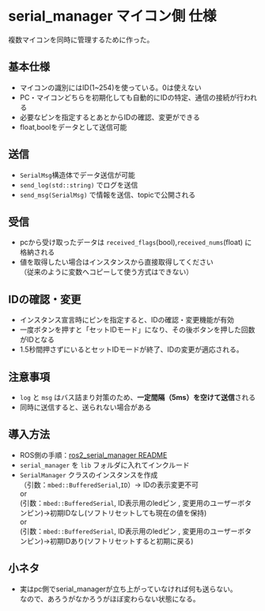 # serial_manager マイコン側 仕様

複数マイコンを同時に管理するために作った。

## 基本仕様

- マイコンの識別にはID(1~254)を使っている。0は使えない
- PC・マイコンどちらを初期化しても自動的にIDの特定、通信の接続が行われる
- 必要なピンを指定するとあとからIDの確認、変更ができる
- float,boolをデータとして送信可能

## 送信
- `SerialMsg`構造体でデータ送信が可能
- `send_log(std::string)` でログを送信
- `send_msg(SerialMsg)` で情報を送信、topicで公開される

## 受信

- pcから受け取ったデータは `received_flags`(bool),`received_nums`(float) に格納される
- 値を取得したい場合はインスタンスから直接取得してください  
  （従来のように変数へコピーして使う方式はできない）


## IDの確認・変更

- インスタンス宣言時にピンを指定すると、IDの確認・変更機能が有効
- 一度ボタンを押すと「セットIDモード」になり、その後ボタンを押した回数がIDとなる
- 1.5秒間押さずにいるとセットIDモードが終了、IDの変更が適応される。


## 注意事項

- `log` と `msg` はバス詰まり対策のため、**一定間隔（5ms）を空けて送信**される
- 同時に送信すると、送られない場合がある


## 導入方法

- ROS側の手順：[ros2_serial_manager README](https://github.com/TomoNi1130/ros2_serial_manager/blob/main/README.md)
- `serial_manager` を `lib` フォルダに入れてインクルード
- `SerialManager` クラスのインスタンスを作成  
  （引数：`mbed::BufferedSerial`,`ID`）-> IDの表示変更不可  
                or  
   (引数：`mbed::BufferedSerial`, ID表示用のledピン , 変更用のユーザーボタンピン)->初期IDなし(ソフトリセットしても現在の値を保持)  
   or  
    (引数：`mbed::BufferedSerial`, ID表示用のledピン , 変更用のユーザーボタンピン)->初期IDあり(ソフトリセットすると初期に戻る)  

## 小ネタ
- 実はpc側でserial_managerが立ち上がっていなければ何も送らない。  
なので、あろうがなかろうがほぼ変わらない状態になる。